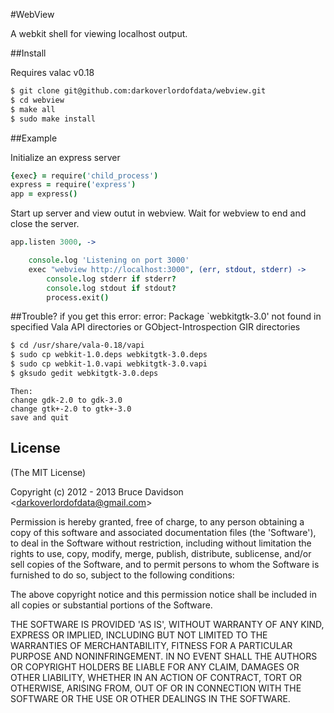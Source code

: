 #WebView


A webkit shell for viewing localhost output.

##Install

Requires valac v0.18

```bash
$ git clone git@github.com:darkoverlordofdata/webview.git
$ cd webview
$ make all
$ sudo make install
```




##Example

Initialize an express server


```coffeescript
{exec} = require('child_process')
express = require('express')
app = express()
```


Start up server and view outut in webview.
Wait for webview to end and close the server.

```coffeescript
app.listen 3000, ->

    console.log 'Listening on port 3000'
    exec "webview http://localhost:3000", (err, stdout, stderr) ->
        console.log stderr if stderr?
        console.log stdout if stdout?
        process.exit()
```

##Trouble?
if you get this error:
error: Package `webkitgtk-3.0' not found in specified Vala API directories or GObject-Introspection GIR directories

```bash
$ cd /usr/share/vala-0.18/vapi
$ sudo cp webkit-1.0.deps webkitgtk-3.0.deps
$ sudo cp webkit-1.0.vapi webkitgtk-3.0.vapi
$ gksudo gedit webkitgtk-3.0.deps
```
    Then:
    change gdk-2.0 to gdk-3.0
    change gtk+-2.0 to gtk+-3.0
    save and quit



## License

(The MIT License)

Copyright (c) 2012 - 2013 Bruce Davidson &lt;darkoverlordofdata@gmail.com&gt;

Permission is hereby granted, free of charge, to any person obtaining
a copy of this software and associated documentation files (the
'Software'), to deal in the Software without restriction, including
without limitation the rights to use, copy, modify, merge, publish,
distribute, sublicense, and/or sell copies of the Software, and to
permit persons to whom the Software is furnished to do so, subject to
the following conditions:

The above copyright notice and this permission notice shall be
included in all copies or substantial portions of the Software.

THE SOFTWARE IS PROVIDED 'AS IS', WITHOUT WARRANTY OF ANY KIND,
EXPRESS OR IMPLIED, INCLUDING BUT NOT LIMITED TO THE WARRANTIES OF
MERCHANTABILITY, FITNESS FOR A PARTICULAR PURPOSE AND NONINFRINGEMENT.
IN NO EVENT SHALL THE AUTHORS OR COPYRIGHT HOLDERS BE LIABLE FOR ANY
CLAIM, DAMAGES OR OTHER LIABILITY, WHETHER IN AN ACTION OF CONTRACT,
TORT OR OTHERWISE, ARISING FROM, OUT OF OR IN CONNECTION WITH THE
SOFTWARE OR THE USE OR OTHER DEALINGS IN THE SOFTWARE.
